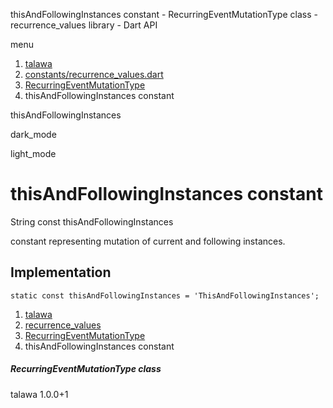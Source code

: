 




thisAndFollowingInstances constant - RecurringEventMutationType class - recurrence\_values library - Dart API







menu

1. [talawa](../../index.html)
2. [constants/recurrence\_values.dart](../../constants_recurrence_values/constants_recurrence_values-library.html)
3. [RecurringEventMutationType](../../constants_recurrence_values/RecurringEventMutationType-class.html)
4. thisAndFollowingInstances constant

thisAndFollowingInstances


dark\_mode

light\_mode




# thisAndFollowingInstances constant


String
const thisAndFollowingInstances

constant representing mutation of current and following instances.


## Implementation

```
static const thisAndFollowingInstances = 'ThisAndFollowingInstances';
```

 


1. [talawa](../../index.html)
2. [recurrence\_values](../../constants_recurrence_values/constants_recurrence_values-library.html)
3. [RecurringEventMutationType](../../constants_recurrence_values/RecurringEventMutationType-class.html)
4. thisAndFollowingInstances constant

##### RecurringEventMutationType class





talawa
1.0.0+1






